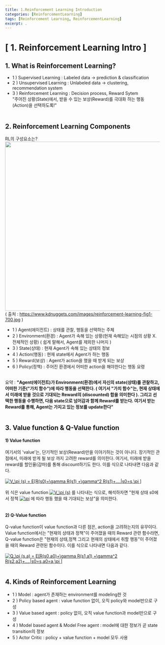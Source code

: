 ```yaml
---
title: 1.Reinforcement Learning Introduction
categories: [ReinforcementLearning]
tags: [Reinforcement Learning, ReinforcementLearning]
excerpt: .
---
```

<script src="https://cdn.mathjax.org/mathjax/latest/MathJax.js?config=TeX-AMS-MML_HTMLorMML" type="text/javascript"></script>

# [ 1. Reinforcement Learning Intro ]

## 1. What is Reinforcement Learning?
- 1 ) Supervised Learning : Labeled data -> prediction & classification
- 2 ) Unsupervised Learning : Unlabeled data -> clustering, recommendation system
- 3 ) Reinforcement Learning : Decision process, Reward Sytem </br>
"주어진 상황(State)에서, 받을 수 있는 보상(Reward)를 극대화 하는 행동(Action)을 선택하도록!"
</br></br>
## 2. Reinforcement Learning Components </br>
RL의 구성요소는? </br>
<img src="https://www.kdnuggets.com/images/reinforcement-learning-fig1-700.jpg" width="550" /> </br>
( 출처 : https://www.kdnuggets.com/images/reinforcement-learning-fig1-700.jpg ) </br>
- 1 ) Agent(에이전트) : 상태를 관찰, 행동을 선택하는 주체
- 2 ) Environment(환경) : Agent가 속해 있는 상황(현재 속해있는 시점의 상황 X.전체적인 상황)
 ( 쉽게 말해서, Agent를 제외한 나머지 )
- 3 ) State(상태) : 현재 Agent가 속해 있는 상태의 정보
- 4 ) Action(행동) : 현재 state에서 Agent가 하는 행동
- 5 ) Reward(보상) : Agent가 action을 했을 때 받게 되는 보상
- 6 ) Policy(정책) : 주어진 환경에서 어떠한 action을 해야한다는 행동 요령 </br> </br>

요약 : **"Agent(에이전트)가 Environment(환경)에서 자신의 state(상태)를 관찰하고, 어떠한 기준("가치 함수")에 따라 
행동을 선택한다. ( 여기서 "가치 함수"는, 현재 상태에서 미래에 받을 것으로 기대되는 Reward의 (discounted) 합을 
의미한다 ). 그리고 선택한 행동을 수행하면, 다음 state으로 넘어감과 함께 Reward를 받는다. 여기서 받는 Reward를 
통해, Agent는 가지고 있는 정보를 update한다"**
</br></br>
## 3. Value function & Q-Value function
#### 1) Value function 
여기서의 'value'는, 단기적인 보상(Reward)만을 이야기하는 것이 아니다. 장기적인 관점에서, 미래에 받게 될 보상
까지 고려한 reward를 의미한다. 여기서, 미래에 받을 reward를 할인율(감마)를 통해 discount하기도 한다. 이를 식으로
나타내면 다음과 같다. </br></br>
<a href="https://www.codecogs.com/eqnedit.php?latex=V_\pi&space;(s)&space;=&space;E[R(s0)&plus;\gamma&space;R(s1)&space;&plus;\gamma^2&space;R(s2)&plus;....|s0=s,\pi&space;]" target="_blank"><img src="https://latex.codecogs.com/gif.latex?V_\pi&space;(s)&space;=&space;E[R(s0)&plus;\gamma&space;R(s1)&space;&plus;\gamma^2&space;R(s1)&plus;....|s0=s,\pi&space;]" title="V_\pi (s) = E[R(s0)+\gamma R(s1) +\gamma^2 R(s1)+....|s0=s,\pi ]" /></a>
</br></br>
위 식은 value function <a href="https://www.codecogs.com/eqnedit.php?latex=V_\pi&space;(s)" target="_blank"><img src="https://latex.codecogs.com/gif.latex?V_\pi&space;(s)" title="V_\pi (s)" /></a>
를 나타내는 식으로, 해석하자면 "현재 상태 s0에서 정책 <a href="https://www.codecogs.com/eqnedit.php?latex=\pi" target="_blank"><img src="https://latex.codecogs.com/gif.latex?\pi" title="\pi" /></a>
에 따라 행동 했을 때 기대되는 보상"을 의미한다. </br> </br>

#### 2) Q-Value function
Q-value function이 value function과 다른 점은, action을 고려하는지의 유무이다. Value function에서는 
"현재의 상태과 정책"이 주어졌을 때의 Reward 관련 함수라면, Q-value function은 "현재의 상태,정책 그리고 현재의
상태에서 취할 행동"이 주어졌을 때의 Reward 관련된 함수이다. 이를 식으로 나타내면 다음과 같다. </br></br>
<a href="https://www.codecogs.com/eqnedit.php?latex=Q_\pi&space;(s,a)&space;=&space;E[R(s0,a0)&plus;\gamma&space;R(s1,a1)&space;&plus;\gamma^2&space;R(s2,a2)&plus;....|s0=s,a0=a,\pi&space;]" target="_blank"><img src="https://latex.codecogs.com/gif.latex?Q_\pi&space;(s,a)&space;=&space;E[R(s0,a0)&plus;\gamma&space;R(s1,a1)&space;&plus;\gamma^2&space;R(s2,a2)&plus;....|s0=s,a0=a,\pi&space;]" title="Q_\pi (s,a) = E[R(s0,a0)+\gamma R(s1,a1) +\gamma^2 R(s2,a2)+....|s0=s,a0=a,\pi ]" /></a>
</br></br>
## 4. Kinds of Reinforcement Learning
- 1 ) Model : agent가 존재하는 environment를 modeling한 것
- 2 ) Policy based agent : value function 없이, 오직 policy와 model만으로 구성
- 3 ) Value based agent : policy 없이, 오직 value function과 model만으로 구성
- 4 ) Model based agent & Model Free agent : model에 대한 정보가 곧 state transition의 정보
- 5 ) Actor Critic : policy + value function + model 모두 사용 
